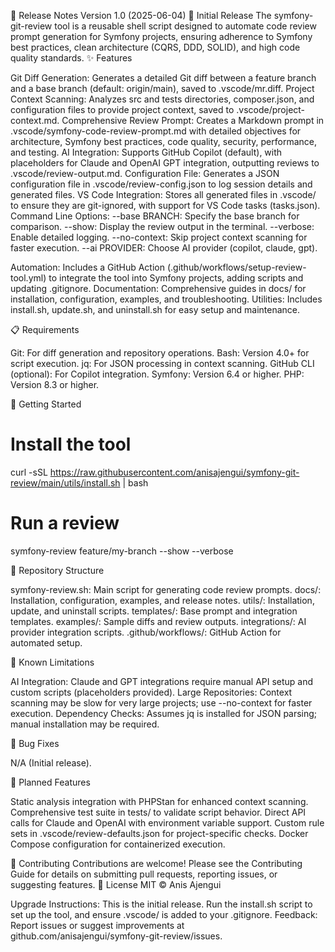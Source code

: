 📝 Release Notes
Version 1.0 (2025-06-04)
🎉 Initial Release
The symfony-git-review tool is a reusable shell script designed to automate code review prompt generation for Symfony projects, ensuring adherence to Symfony best practices, clean architecture (CQRS, DDD, SOLID), and high code quality standards.
✨ Features

Git Diff Generation: Generates a detailed Git diff between a feature branch and a base branch (default: origin/main), saved to .vscode/mr.diff.
Project Context Scanning: Analyzes src and tests directories, composer.json, and configuration files to provide project context, saved to .vscode/project-context.md.
Comprehensive Review Prompt: Creates a Markdown prompt in .vscode/symfony-code-review-prompt.md with detailed objectives for architecture, Symfony best practices, code quality, security, performance, and testing.
AI Integration: Supports GitHub Copilot (default), with placeholders for Claude and OpenAI GPT integration, outputting reviews to .vscode/review-output.md.
Configuration File: Generates a JSON configuration file in .vscode/review-config.json to log session details and generated files.
VS Code Integration: Stores all generated files in .vscode/ to ensure they are git-ignored, with support for VS Code tasks (tasks.json).
Command Line Options:
--base BRANCH: Specify the base branch for comparison.
--show: Display the review output in the terminal.
--verbose: Enable detailed logging.
--no-context: Skip project context scanning for faster execution.
--ai PROVIDER: Choose AI provider (copilot, claude, gpt).


Automation: Includes a GitHub Action (.github/workflows/setup-review-tool.yml) to integrate the tool into Symfony projects, adding scripts and updating .gitignore.
Documentation: Comprehensive guides in docs/ for installation, configuration, examples, and troubleshooting.
Utilities: Includes install.sh, update.sh, and uninstall.sh for easy setup and maintenance.

📋 Requirements

Git: For diff generation and repository operations.
Bash: Version 4.0+ for script execution.
jq: For JSON processing in context scanning.
GitHub CLI (optional): For Copilot integration.
Symfony: Version 6.4 or higher.
PHP: Version 8.3 or higher.

🚀 Getting Started
# Install the tool
curl -sSL https://raw.githubusercontent.com/anisajengui/symfony-git-review/main/utils/install.sh | bash

# Run a review
symfony-review feature/my-branch --show --verbose

📁 Repository Structure

symfony-review.sh: Main script for generating code review prompts.
docs/: Installation, configuration, examples, and release notes.
utils/: Installation, update, and uninstall scripts.
templates/: Base prompt and integration templates.
examples/: Sample diffs and review outputs.
integrations/: AI provider integration scripts.
.github/workflows/: GitHub Action for automated setup.

🔧 Known Limitations

AI Integration: Claude and GPT integrations require manual API setup and custom scripts (placeholders provided).
Large Repositories: Context scanning may be slow for very large projects; use --no-context for faster execution.
Dependency Checks: Assumes jq is installed for JSON parsing; manual installation may be required.

🐛 Bug Fixes

N/A (Initial release).

🔮 Planned Features

Static analysis integration with PHPStan for enhanced context scanning.
Comprehensive test suite in tests/ to validate script behavior.
Direct API calls for Claude and OpenAI with environment variable support.
Custom rule sets in .vscode/review-defaults.json for project-specific checks.
Docker Compose configuration for containerized execution.

🤝 Contributing
Contributions are welcome! Please see the Contributing Guide for details on submitting pull requests, reporting issues, or suggesting features.
📄 License
MIT © Anis Ajengui

Upgrade Instructions: This is the initial release. Run the install.sh script to set up the tool, and ensure .vscode/ is added to your .gitignore.
Feedback: Report issues or suggest improvements at github.com/anisajengui/symfony-git-review/issues.
